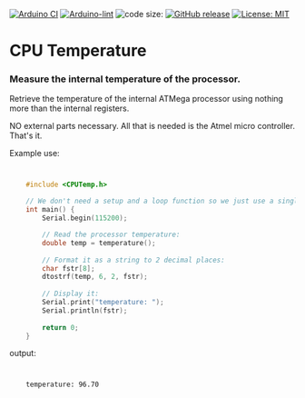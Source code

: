 [![Arduino CI](https://github.com/ripred/CPUTemp/workflows/Arduino%20CI/badge.svg)](https://github.com/marketplace/actions/arduino_ci)
[![Arduino-lint](https://github.com/ripred/CPUTemp/actions/workflows/arduino-lint.yml/badge.svg)](https://github.com/ripred/CPUTemp/actions/workflows/arduino-lint.yml)
![code size:](https://img.shields.io/github/languages/code-size/ripred/CPUTemp)
[![GitHub release](https://img.shields.io/github/release/ripred/CPUTemp.svg?maxAge=3600)](https://github.com/ripred/CPUTemp/releases)
[![License: MIT](https://img.shields.io/badge/license-MIT-blue.svg)](https://github.com/ripred/CPUTemp/blob/master/LICENSE)

# CPU Temperature

### Measure the internal temperature of the processor.

Retrieve the temperature of the internal ATMega processor using nothing more than the internal registers.

NO external parts necessary.  All that is needed is the Atmel micro controller.  That's it.

Example use:

#
```cpp
    #include <CPUTemp.h>
    
    // We don't need a setup and a loop function so we just use a single main:
    int main() {
        Serial.begin(115200);

        // Read the processor temperature:
        double temp = temperature();
    
        // Format it as a string to 2 decimal places:
        char fstr[8];
        dtostrf(temp, 6, 2, fstr);
    
        // Display it:
        Serial.print("temperature: ");
        Serial.println(fstr);
    
        return 0;
    }
```

output:

#
```
    temperature: 96.70
```
